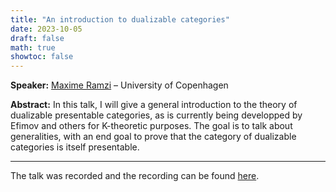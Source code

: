 ```yaml
---
title: "An introduction to dualizable categories"
date: 2023-10-05
draft: false
math: true
showtoc: false
---
```


**Speaker:** [Maxime Ramzi](https://sites.google.com/view/maxime-ramzi-en/home) – University of Copenhagen

**Abstract:** In this talk, I will give a general introduction to the theory of dualizable presentable categories, as is currently being developped by Efimov and others for K-theoretic purposes. The goal is to talk about generalities, with an end goal to prove that the category of dualizable categories is itself presentable. 

--- 

The talk was recorded and the recording can be found [here](https://www.youtube.com/watch?v=s8Ec1SB1BeQ).